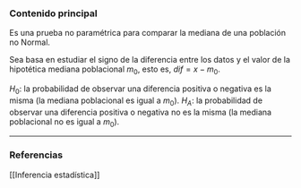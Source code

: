 ### Contenido principal

Es una prueba no paramétrica para comparar la mediana de una población no Normal.

Sea basa en estudiar el signo de la diferencia entre los datos y el valor de la hipotética mediana poblacional $m_0$, esto es, $dif = x-m_0$.

$H_0:$ la probabilidad de observar una diferencia positiva o negativa es la misma (la mediana poblacional es igual a $m_0$).
$H_A :$ la probabilidad de observar una diferencia positiva o negativa no es la misma (la mediana poblacional no es igual a $m_0$).

--- 
### Referencias

[[Inferencia estadística]]